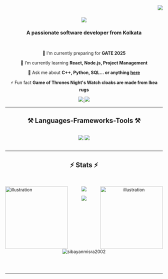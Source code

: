 <img align="right" src="https://visitor-badge.laobi.icu/badge?page_id=sibayanmisra2002.sibayanmisra2002" />

<h1 align="center">
    <img src="https://readme-typing-svg.herokuapp.com/?font=Righteous&size=35&center=true&vCenter=true&width=500&height=70&duration=4000&lines=Hi+There!+👋;+I'm+Sibayan+Misra!;" />
</h1>

<h3 align="center">A passionate software developer from Kolkata </h3>

<br/>

<div align="center">
 
 🔭 I’m currently preparing for **GATE 2025**
 
 🌱 I’m currently learning **React, Node.js, Project Management**

💬 Ask me about **C++, Python, SQL... or anything [here](https://github.com/sibayanmisra2002/sibayanmisra2002/issues)**

⚡ Fun fact **Game of Thrones Night's Watch cloaks are made from Ikea rugs**

 </div>
 
<div align="center"> 
  <a href="mailto:sibayanmisra2002@gmail.com">
    <img src="https://img.shields.io/badge/Gmail-333333?style=for-the-badge&logo=gmail&logoColor=red" />
  </a>
  <a href="https://www.linkedin.com/in/sibayan-misra-412661203/" target="_blank">
    <img src="https://img.shields.io/badge/LinkedIn-0077B5?style=for-the-badge&logo=linkedin&logoColor=white" target="_blank" />
  </a>
<!--   <a href="https://github.com/sibayanmisra2002" target="_blank">
     <img src="https://img.shields.io/badge/Portfolio-FF5722?style=for-the-badge&logo=todoist&logoColor=white" target="_blank" /> <!-- sqlite, safari, google-chrome are other good icon options -->
<!--   </a> -->
</div>

 <hr/>
 
<h2 align="center">⚒️ Languages-Frameworks-Tools ⚒️</h2>
<br/>
<div align="center">
    <img src="https://skillicons.dev/icons?i=cpp,python,java,mysql,html,css,vscode,pycharm,figma,tailwind,anaconda" />
    <img src="https://skillicons.dev/icons?i=nodejs,javascript,typescript,mongodb,react,bootstrap,nextjs,sublime,github,git" /><br>
</div>

<br/>
<hr/>

<h2 align="center">⚡ Stats ⚡</h2>
<br>
<div>
<!--   <summary>GitHub Statistics <img src="https://raw.githubusercontent.com/Tarikul-Islam-Anik/Animated-Fluent-Emojis/master/Emojis/Travel%20and%20places/Comet.png" alt="Comet" width="25" height="25" align="right" /></summary> -->
  <img src="https://i.pinimg.com/originals/84/e8/47/84e84792bd2f7489443c4bdbc20e182c.png" height="200px" width="200px" alt="illustration" align="left">
  <p align="center"><img align="center" src="https://github-readme-stats.vercel.app/api?username=sibayanmisra2002&show_icons=true&theme=tokyonight"> 
<img src="https://i.pinimg.com/originals/7b/7e/07/7b7e0712e9c23914f938ec7f51cd0951.png" height="200px" width="200px" alt="illustration" align="right">
  <p align="center">
    <img align="center" src="https://github-readme-streak-stats.herokuapp.com/?user=sibayanmisra2002&theme=radical">
  </p>
    
<br />
    <p align="center"><img src="https://github-profile-trophy.vercel.app/?username=sibayanmisra2002&theme=algolia&column=4&margin-w=35&margin-h=15" alt="sibayanmisra2002" /></p>
</div>

<br/><br/>

<hr/>

<br/>

